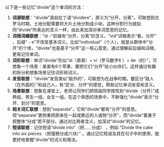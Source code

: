 以下是一些记忆“divide”这个单词的方法：
1. **词源联想**：“divide”源自拉丁语“dividere”，原义为“分开，分离”。可联想到古罗马时期，土地分配需要将大片土地分割成小块，这种分割行为就如同“divide”所表达的含义一样，由此来加深对单词意思的记忆。
2. **词根词缀联想**：“di -”前缀有“分开，分离”的含义，“vid”词根表示“看，分开” ，后缀“ - e”不改变基本词义。比如“individual”（个人），就是从群体中“分开”的个体，“divide”也是基于“分开”这一核心意思，通过理解前后缀和词根，更易记住单词。
3. **词形联想**：单词“divide”形似“di（弟弟）+ vi（罗马数字6 ）+ de（的）”，可想象一个场景：弟弟有6个苹果，要把它们“分开”给小伙伴们，这样通过有趣的拆分和想象场景记住词形和词义。
4. **发音联想**：“divide”发音类似“敌外的”，可联想为在战争时期，要区分“敌人（在外面的）”和自己人，有“区分、分开”的感觉，帮助记忆单词发音和含义。
5. **场景联想**：想象在课堂上，老师让同学们把班级同学按性别“divide（分开）”成两组，男生一组，女生一组。在这个熟悉的场景中，不断强化“divide”表示“分开、划分”的意思。
6. **相关词汇联想**：想到“separate”，它和“divide”都有“分开”的意思。但“separate”更侧重把原来在一起或靠近的人或物“分开”，而“divide”着重于把整体“分成”若干部分。通过对比两者含义，加深对“divide”的记忆。
7. **短语联想**：记住短语“divide into”（把……分成） ，例如 “Divide the cake into six pieces.（把蛋糕分成六块）” 。通过记忆短语及其在句子中的使用，能更好地掌握“divide”的词义和用法。 